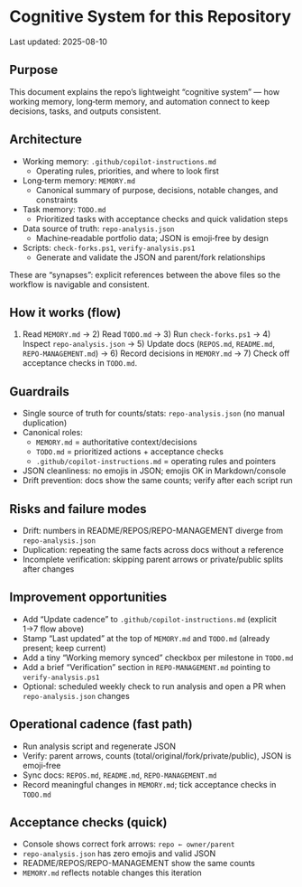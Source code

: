 # Cognitive System for this Repository

Last updated: 2025-08-10

## Purpose

This document explains the repo’s lightweight “cognitive system” — how working memory, long‑term memory, and automation connect to keep decisions, tasks, and outputs consistent.

## Architecture

- Working memory: `.github/copilot-instructions.md`
  - Operating rules, priorities, and where to look first
- Long‑term memory: `MEMORY.md`
  - Canonical summary of purpose, decisions, notable changes, and constraints
- Task memory: `TODO.md`
  - Prioritized tasks with acceptance checks and quick validation steps
- Data source of truth: `repo-analysis.json`
  - Machine‑readable portfolio data; JSON is emoji‑free by design
- Scripts: `check-forks.ps1`, `verify-analysis.ps1`
  - Generate and validate the JSON and parent/fork relationships

These are “synapses”: explicit references between the above files so the workflow is navigable and consistent.

## How it works (flow)

1) Read `MEMORY.md` → 2) Read `TODO.md` → 3) Run `check-forks.ps1` → 4) Inspect `repo-analysis.json` → 5) Update docs (`REPOS.md`, `README.md`, `REPO-MANAGEMENT.md`) → 6) Record decisions in `MEMORY.md` → 7) Check off acceptance checks in `TODO.md`.

## Guardrails

- Single source of truth for counts/stats: `repo-analysis.json` (no manual duplication)
- Canonical roles:
  - `MEMORY.md` = authoritative context/decisions
  - `TODO.md` = prioritized actions + acceptance checks
  - `.github/copilot-instructions.md` = operating rules and pointers
- JSON cleanliness: no emojis in JSON; emojis OK in Markdown/console
- Drift prevention: docs show the same counts; verify after each script run

## Risks and failure modes

- Drift: numbers in README/REPOS/REPO-MANAGEMENT diverge from `repo-analysis.json`
- Duplication: repeating the same facts across docs without a reference
- Incomplete verification: skipping parent arrows or private/public splits after changes

## Improvement opportunities

- Add “Update cadence” to `.github/copilot-instructions.md` (explicit 1→7 flow above)
- Stamp “Last updated” at the top of `MEMORY.md` and `TODO.md` (already present; keep current)
- Add a tiny “Working memory synced” checkbox per milestone in `TODO.md`
- Add a brief “Verification” section in `REPO-MANAGEMENT.md` pointing to `verify-analysis.ps1`
- Optional: scheduled weekly check to run analysis and open a PR when `repo-analysis.json` changes

## Operational cadence (fast path)

- Run analysis script and regenerate JSON
- Verify: parent arrows, counts (total/original/fork/private/public), JSON is emoji‑free
- Sync docs: `REPOS.md`, `README.md`, `REPO-MANAGEMENT.md`
- Record meaningful changes in `MEMORY.md`; tick acceptance checks in `TODO.md`

## Acceptance checks (quick)

- Console shows correct fork arrows: `repo ← owner/parent`
- `repo-analysis.json` has zero emojis and valid JSON
- README/REPOS/REPO-MANAGEMENT show the same counts
- `MEMORY.md` reflects notable changes this iteration
